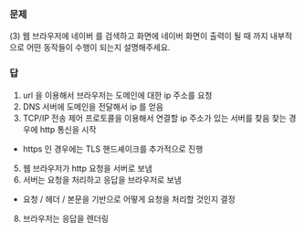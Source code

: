 ### 문제
(3) 웹 브라우저에 네이버 를 검색하고 화면에 네이버 화면이 출력이 될 때 까지 내부적으로 어떤 동작들이 수행이 되는지 설명해주세요.

### 답
1. url 을 이용해서 브라우저는 도메인에 대한 ip 주소를 요청
2. DNS 서버에 도메인을 전달해서 ip 를 얻음
3. TCP/IP 전송 제어 프로토콜을 이용해서 연결할 ip 주소가 있는 서버를 찾음 찾는 경우에 http 통신을 시작
  - https 인 경우에는 TLS 핸드셰이크를 추가적으로 진행
5. 웹 브라우저가 http 요청을 서버로 보냄
6. 서버는 요청을 처리하고 응답을 브라우저로 보냄
  - 요청 / 헤더 / 본문을 기반으로 어떻게 요청을 처리할 것인지 결정
8. 브라우저는 응답을 렌더링
